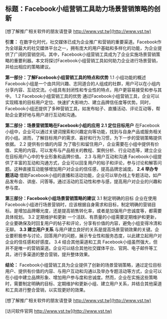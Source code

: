 ## **标题：Facebook小组营销工具助力场景营销策略的创新**

[想了解推广相关软件的朋友请登录 http://www.vst.tw](http://www.vst.tw)

**引言：**
在数字化时代，社交媒体已成为企业推广和营销的重要渠道。Facebook作为全球最大的社交媒体平台之一，拥有庞大的用户基础和多样化的功能，为企业提供了广阔的营销空间。其中，Facebook小组营销工具成为了企业实施场景营销策略的重要利器。本文将探讨Facebook小组营销工具如何助力企业进行场景营销，并给出相应的策略建议。

**第一部分：了解Facebook小组营销工具的特点和优势**
1.1 小组功能的概述
Facebook小组是一个由共同兴趣、志同道合的人组成的社群，用户可以在小组内分享内容、互动交流。小组具有封闭性和专业性的特点，用户更容易接受和参与其中。
1.2 Facebook小组营销工具的优势
通过Facebook小组营销工具，企业可以实现精准的目标用户定位、快速扩大影响力、建立品牌信任度等优势。同时，Facebook小组还提供了多种营销工具，如发布帖子、直播活动、评论互动等，帮助企业更好地与用户进行互动和沟通。

**第二部分：场景营销策略在Facebook小组的应用**
**2.1 定位目标用户**
在Facebook小组中，企业可以通过关键词搜索和兴趣定向等功能，找到与自身产品或服务相关的小组。进而，了解目标用户的需求、喜好和行为习惯，为下一步的营销策略提供依据。
2.2 提供有价值的内容
为了吸引和留住用户，企业需要在小组中提供有价值、实用的内容。可以发布与产品相关的教程、案例分析、行业动态等，建立企业在目标用户心中的专业形象和品牌价值。
2.3 与用户互动和沟通
Facebook小组提供了丰富的互动和沟通方式，企业可以回复用户的帖子和评论，参与讨论和解答问题。这种直接互动能够增加用户对企业的信任感，提高品牌忠诚度。
**2.4 举办专题活动**
借助Facebook小组的直播和活动功能，企业可以举办线上专题活动，如产品发布会、讲座、问答等。通过活动的互动性和参与感，提高用户对企业的兴趣和参与度。

**第三部分：Facebook小组场景营销策略的建议**
3.1 制定明确的目标
企业在使用Facebook小组进行场景营销时，应该根据自身需求和目标，制定明确的营销目标。是增加品牌曝光度，还是提高销售转化率，或者是加强用户忠诚度等，都需要具体规划。
3.2 定期维护和更新
一个活跃、有质量的小组需要定期维护和更新，企业要确保及时回复用户的帖子和评论，分享有价值的内容，避免小组变得冷清和无聊。
**3.3 建立用户关系**
与用户建立良好的关系是提高场景营销效果的关键。企业要积极参与讨论，回答用户的问题，展示专业性和服务态度，以此建立起用户对企业的信任感和好感度。
3.4 结合其他渠道和工具
Facebook小组虽然强大，但并不是唯一的营销渠道。企业可以结合其他社交媒体平台、官网、电子邮件等工具，进行多渠道的整合营销，提升整体效果。

**结论：**
Facebook小组营销工具为企业提供了创新的场景营销策略，通过定位目标用户、提供有价值的内容、与用户互动和沟通以及举办专题活动等方式，企业可以在小组中建立品牌形象、增加用户参与度和忠诚度。然而，企业在实施这些策略时，需要制定明确的目标、定期维护和更新小组、建立用户关系，并结合其他渠道和工具进行整合营销，以实现更好的效果。

[想了解推广相关软件的朋友请登录 http://www.vst.tw](http://www.vst.tw)


[访问软件官网 http://www.vst.tw](http://www.vst.tw)
